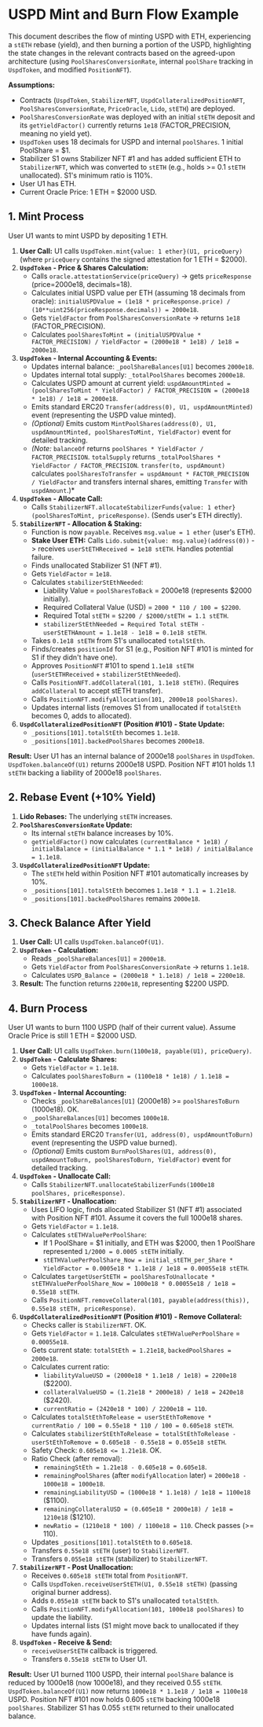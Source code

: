# USPD Mint and Burn Flow Example

This document describes the flow of minting USPD with ETH, experiencing a `stETH` rebase (yield), and then burning a portion of the USPD, highlighting the state changes in the relevant contracts based on the agreed-upon architecture (using `PoolSharesConversionRate`, internal `poolShare` tracking in `UspdToken`, and modified `PositionNFT`).

**Assumptions:**

*   Contracts (`UspdToken`, `StabilizerNFT`, `UspdCollateralizedPositionNFT`, `PoolSharesConversionRate`, `PriceOracle`, `Lido`, `stETH`) are deployed.
*   `PoolSharesConversionRate` was deployed with an initial `stETH` deposit and its `getYieldFactor()` currently returns `1e18` (FACTOR_PRECISION, meaning no yield yet).
*   `UspdToken` uses 18 decimals for USPD and internal `poolShares`. 1 initial PoolShare = $1.
*   Stabilizer S1 owns Stabilizer NFT #1 and has added sufficient ETH to `StabilizerNFT`, which was converted to `stETH` (e.g., holds >= 0.1 `stETH` unallocated). S1's minimum ratio is 110%.
*   User U1 has ETH.
*   Current Oracle Price: 1 ETH = $2000 USD.

## 1. Mint Process

User U1 wants to mint USPD by depositing 1 ETH.

1.  **User Call:** U1 calls `UspdToken.mint{value: 1 ether}(U1, priceQuery)` (where `priceQuery` contains the signed attestation for 1 ETH = $2000).
2.  **`UspdToken` - Price & Shares Calculation:**
    *   Calls `oracle.attestationService(priceQuery)` -> gets `priceResponse` (price=2000e18, decimals=18).
    *   Calculates initial USPD value per ETH (assuming 18 decimals from oracle): `initialUSPDValue = (1e18 * priceResponse.price) / (10**uint256(priceResponse.decimals)) = 2000e18`.
    *   Gets `YieldFactor` from `PoolSharesConversionRate` -> returns `1e18` (FACTOR_PRECISION).
    *   Calculates `poolSharesToMint = (initialUSPDValue * FACTOR_PRECISION) / YieldFactor = (2000e18 * 1e18) / 1e18 = 2000e18`.
3.  **`UspdToken` - Internal Accounting & Events:**
    *   Updates internal balance: `_poolShareBalances[U1]` becomes `2000e18`.
    *   Updates internal total supply: `_totalPoolShares` becomes `2000e18`.
    *   Calculates USPD amount at current yield: `uspdAmountMinted = (poolSharesToMint * YieldFactor) / FACTOR_PRECISION = (2000e18 * 1e18) / 1e18 = 2000e18`.
    *   Emits standard ERC20 `Transfer(address(0), U1, uspdAmountMinted)` event (representing the USPD value minted).
    *   *(Optional)* Emits custom `MintPoolShares(address(0), U1, uspdAmountMinted, poolSharesToMint, YieldFactor)` event for detailed tracking.
    *   *(Note:* `balanceOf` returns `poolShares * YieldFactor / FACTOR_PRECISION`. `totalSupply` returns `_totalPoolShares * YieldFactor / FACTOR_PRECISION`. `transfer(to, uspdAmount)` calculates `poolSharesToTransfer = uspdAmount * FACTOR_PRECISION / YieldFactor` and transfers internal shares, emitting `Transfer` with `uspdAmount`.)*
4.  **`UspdToken` - Allocate Call:**
    *   Calls `StabilizerNFT.allocateStabilizerFunds{value: 1 ether}(poolSharesToMint, priceResponse)`. (Sends user's ETH directly).
5.  **`StabilizerNFT` - Allocation & Staking:**
    *   Function is now `payable`. Receives `msg.value = 1 ether` (user's ETH).
    *   **Stake User ETH:** Calls `Lido.submit{value: msg.value}(address(0))` -> receives `userStETHReceived = 1e18 stETH`. Handles potential failure.
    *   Finds unallocated Stabilizer S1 (NFT #1).
    *   Gets `YieldFactor` = `1e18`.
    *   Calculates `stabilizerStEthNeeded`:
        *   Liability Value = `poolSharesToBack` = 2000e18 (represents $2000 initially).
        *   Required Collateral Value (USD) = `2000 * 110 / 100 = $2200`.
        *   Required Total `stETH` = `$2200 / $2000/stETH = 1.1 stETH`.
        *   `stabilizerStEthNeeded = Required Total stETH - userStETHAmount = 1.1e18 - 1e18 = 0.1e18 stETH`.
    *   Takes `0.1e18 stETH` from S1's unallocated `totalStEth`.
    *   Finds/creates `positionId` for S1 (e.g., Position NFT #101 is minted for S1 if they didn't have one).
    *   Approves `PositionNFT` #101 to spend `1.1e18 stETH` (`userStETHReceived` + `stabilizerStEthNeeded`).
    *   Calls `PositionNFT.addCollateral(101, 1.1e18 stETH)`. (Requires `addCollateral` to accept stETH transfer).
    *   Calls `PositionNFT.modifyAllocation(101, 2000e18 poolShares)`.
    *   Updates internal lists (removes S1 from unallocated if `totalStEth` becomes 0, adds to allocated).
6.  **`UspdCollateralizedPositionNFT` (Position #101) - State Update:**
    *   `_positions[101].totalStEth` becomes `1.1e18`.
    *   `_positions[101].backedPoolShares` becomes `2000e18`.

**Result:** User U1 has an internal balance of 2000e18 `poolShares` in `UspdToken`. `UspdToken.balanceOf(U1)` returns 2000e18 USPD. Position NFT #101 holds 1.1 `stETH` backing a liability of 2000e18 `poolShares`.

## 2. Rebase Event (+10% Yield)

1.  **Lido Rebases:** The underlying `stETH` increases.
2.  **`PoolSharesConversionRate` Update:**
    *   Its internal `stETH` balance increases by 10%.
    *   `getYieldFactor()` now calculates `(currentBalance * 1e18) / initialBalance = (initialBalance * 1.1 * 1e18) / initialBalance = 1.1e18`.
3.  **`UspdCollateralizedPositionNFT` Update:**
    *   The `stETH` held within Position NFT #101 automatically increases by 10%.
    *   `_positions[101].totalStEth` becomes `1.1e18 * 1.1 = 1.21e18`.
    *   `_positions[101].backedPoolShares` remains `2000e18`.

## 3. Check Balance After Yield

1.  **User Call:** U1 calls `UspdToken.balanceOf(U1)`.
2.  **`UspdToken` - Calculation:**
    *   Reads `_poolShareBalances[U1]` = `2000e18`.
    *   Gets `YieldFactor` from `PoolSharesConversionRate` -> returns `1.1e18`.
    *   Calculates `USPD_Balance = (2000e18 * 1.1e18) / 1e18 = 2200e18`.
3.  **Result:** The function returns `2200e18`, representing $2200 USPD.

## 4. Burn Process

User U1 wants to burn 1100 USPD (half of their current value). Assume Oracle Price is still 1 ETH = $2000 USD.

1.  **User Call:** U1 calls `UspdToken.burn(1100e18, payable(U1), priceQuery)`.
2.  **`UspdToken` - Calculate Shares:**
    *   Gets `YieldFactor` = `1.1e18`.
    *   Calculates `poolSharesToBurn = (1100e18 * 1e18) / 1.1e18 = 1000e18`.
3.  **`UspdToken` - Internal Accounting:**
    *   Checks `_poolShareBalances[U1]` (2000e18) >= `poolSharesToBurn` (1000e18). OK.
    *   `_poolShareBalances[U1]` becomes `1000e18`.
    *   `_totalPoolShares` becomes `1000e18`.
    *   Emits standard ERC20 `Transfer(U1, address(0), uspdAmountToBurn)` event (representing the USPD value burned).
    *   *(Optional)* Emits custom `BurnPoolShares(U1, address(0), uspdAmountToBurn, poolSharesToBurn, YieldFactor)` event for detailed tracking.
4.  **`UspdToken` - Unallocate Call:**
    *   Calls `StabilizerNFT.unallocateStabilizerFunds(1000e18 poolShares, priceResponse)`.
5.  **`StabilizerNFT` - Unallocation:**
    *   Uses LIFO logic, finds allocated Stabilizer S1 (NFT #1) associated with Position NFT #101. Assume it covers the full 1000e18 shares.
    *   Gets `YieldFactor` = `1.1e18`.
    *   Calculates `stETHValuePerPoolShare`:
        *   If 1 PoolShare = $1 initially, and ETH was $2000, then 1 PoolShare represented `1/2000 = 0.0005 stETH` initially.
        *   `stETHValuePerPoolShare_Now = initial_stETH_per_Share * YieldFactor = 0.0005e18 * 1.1e18 / 1e18 = 0.00055e18 stETH`.
    *   Calculates `targetUserStETH = poolSharesToUnallocate * stETHValuePerPoolShare_Now = 1000e18 * 0.00055e18 / 1e18 = 0.55e18 stETH`.
    *   Calls `PositionNFT.removeCollateral(101, payable(address(this)), 0.55e18 stETH, priceResponse)`.
6.  **`UspdCollateralizedPositionNFT` (Position #101) - Remove Collateral:**
    *   Checks caller is `StabilizerNFT`. OK.
    *   Gets `YieldFactor` = `1.1e18`. Calculates `stETHValuePerPoolShare` = `0.00055e18`.
    *   Gets current state: `totalStEth = 1.21e18`, `backedPoolShares = 2000e18`.
    *   Calculates current ratio:
        *   `liabilityValueUSD = (2000e18 * 1.1e18 / 1e18) = 2200e18` ($2200).
        *   `collateralValueUSD = (1.21e18 * 2000e18) / 1e18 = 2420e18` ($2420).
        *   `currentRatio = (2420e18 * 100) / 2200e18 = 110`.
    *   Calculates `totalStEthToRelease = userStEthToRemove * currentRatio / 100 = 0.55e18 * 110 / 100 = 0.605e18 stETH`.
    *   Calculates `stabilizerStEthToRelease = totalStEthToRelease - userStEthToRemove = 0.605e18 - 0.55e18 = 0.055e18 stETH`.
    *   Safety Check: `0.605e18 <= 1.21e18`. OK.
    *   Ratio Check (after removal):
        *   `remainingStEth = 1.21e18 - 0.605e18 = 0.605e18`.
        *   `remainingPoolShares` (after `modifyAllocation` later) = `2000e18 - 1000e18 = 1000e18`.
        *   `remainingLiabilityUSD = (1000e18 * 1.1e18) / 1e18 = 1100e18` ($1100).
        *   `remainingCollateralUSD = (0.605e18 * 2000e18) / 1e18 = 1210e18` ($1210).
        *   `newRatio = (1210e18 * 100) / 1100e18 = 110`. Check passes (>= 110).
    *   Updates `_positions[101].totalStEth` to `0.605e18`.
    *   Transfers `0.55e18 stETH` (user) to `StabilizerNFT`.
    *   Transfers `0.055e18 stETH` (stabilizer) to `StabilizerNFT`.
7.  **`StabilizerNFT` - Post Unallocation:**
    *   Receives `0.605e18 stETH` total from `PositionNFT`.
    *   Calls `UspdToken.receiveUserStETH(U1, 0.55e18 stETH)` (passing original burner address).
    *   Adds `0.055e18 stETH` back to S1's unallocated `totalStEth`.
    *   Calls `PositionNFT.modifyAllocation(101, 1000e18 poolShares)` to update the liability.
    *   Updates internal lists (S1 might move back to unallocated if they have funds again).
8.  **`UspdToken` - Receive & Send:**
    *   `receiveUserStETH` callback is triggered.
    *   Transfers `0.55e18 stETH` to User U1.

**Result:** User U1 burned 1100 USPD, their internal `poolShare` balance is reduced by 1000e18 (now 1000e18), and they received 0.55 `stETH`. `UspdToken.balanceOf(U1)` now returns `1000e18 * 1.1e18 / 1e18 = 1100e18` USPD. Position NFT #101 now holds 0.605 `stETH` backing 1000e18 `poolShares`. Stabilizer S1 has 0.055 `stETH` returned to their unallocated balance.
